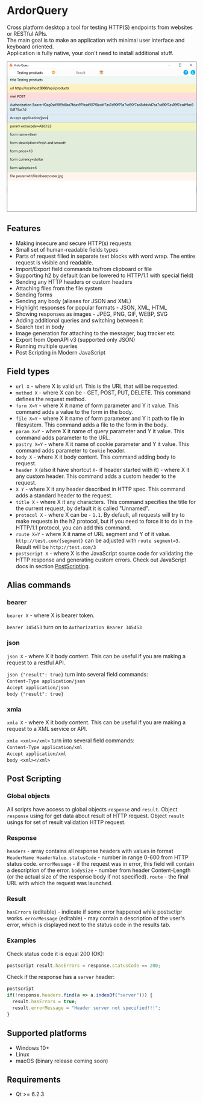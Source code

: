 # ArdorQuery
Cross platform desktop a tool for testing HTTP(S) endpoints from websites or RESTful APIs.  
The main goal is to make an application with minimal user interface and keyboard oriented.  
Application is fully native, your don't need to install additional stuff.  
  
![Screenshoot](https://github.com/trueromanus/ArdorQuery/raw/main/src/screenshoot.png)
## Features
* Making insecure and secure HTTP(s) requests
* Small set of human-readable fields types
* Parts of request filled in separate text blocks with word wrap. The entire request is visible and readable.
* Import/Export field commands to/from clipboard or file
* Supporting h2 by default (can be lowered to HTTP/1.1 with special field)
* Sending any HTTP headers or custom headers
* Attaching files from the file system
* Sending forms
* Sending any body (aliases for JSON and XML)
* Highlight responses for popular formats - JSON, XML, HTML
* Showing responses as images - JPEG, PNG, GIF, WEBP, SVG
* Adding additional queries and switching between it
* Search text in body
* Image generation for attaching to the messager, bug tracker etc
* Export from OpenAPI v3 (supported only JSON)
* Running multiple queries
* Post Scripting in Modern JavaScript

## Field types
* `url X` - where X is valid url. This is the URL that will be requested.
* `method X` - where X can be - GET, POST, PUT, DELETE. This command defines the request method.
* `form X=Y` - where X it name of form parameter and Y it value. This command adds a value to the form in the body.
* `file X=Y` - where X it name of form parameter and Y it path to file in filesystem. This command adds a file to the form in the body.
* `param X=Y` - where X it name of query parameter and Y it value. This command adds parameter to the URL.
* `pastry X=Y` - where X it name of cookie parameter and Y it value. This command adds parameter to `Cookie` header.
* `body X` - where X it body content. This command adding body to request.
* `header X` (also it have shortcut `X-` if header started with it) - where X it any custom header. This command adds a custom header to the request.
* `X Y` - where X it any header described in HTTP spec. This command adds a standard header to the request.
* `title X` - where X it any characters. This command specifies the title for the current request, by default it is called "Unnamed".
* `protocol X` - where X can be - `1.1`. By default, all requests will try to make requests in the h2 protocol, but if you need to force it to do in the HTTP/1.1 protocol, you can add this command.
* `route X=Y` - where X it name of URL segment and Y of it value. `http://test.com/{segment}` can be adjusted with `route segment=3`. Result will be `http://test.com/3`
* `postscript X` - where X is the JavaScript source code for validating the HTTP response and generating custom errors. Check out JavaScript docs in section [PostScripting](https://github.com/trueromanus/ArdorQuery/blob/main/README.md#post-scripting).

## Alias commands
### bearer
`bearer X` - where X is bearer token.  
  
`bearer 345453` turn on to `Authorization Bearer 345453`

### json
`json X` - where X it body content. This can be useful if you are making a request to a restful API.
  
`json {"result": true}` turn into several field commands:  
`Content-Type application/json`  
`Accept application/json`  
`body {"result": true}` 

### xmla
`xmla X` - where X it body content. This can be useful if you are making a request to a XML service or API.  
  
`xmla <xml></xml>` turn into several field commands:  
`Content-Type application/xml`  
`Accept application/xml`  
`body <xml></xml>` 

## Post Scripting
### Global objects
All scripts have access to global objects `response` and `result`. Object `response` using for get data about result of HTTP request. Object `result` usings for set of result validation HTTP request.

### Response
`headers` - array contains all response headers with values in format `HeaderName HeaderValue`.
`statusCode` - number in range 0-600 from HTTP status code.
`errorMessage` - if the request was in error, this field will contain a description of the error.
`bodySize` - number from header Content-Length (or the actual size of the response body if not specified).
`route` - the final URL with which the request was launched.
### Result
`hasErrors` (editable) - indicate if some error happened while postsctipr works.
`errorMessage` (editable) - may contain a description of the user's error, which is displayed next to the status code in the results tab.  
### Examples
Check status code it is equal 200 (OK):
```js
postscript result.hasErrors = response.statusCode == 200;
```
Check if the response has a `server` header:
```js
postscript 
if(!response.headers.find(a => a.indexOf("server"))) {
  result.hasErrors = true;
  result.errorMessage = "Header server not specified!!!";
}
```  

## Supported platforms
* Windows 10+
* Linux
* macOS (binary release coming soon)

## Requirements
* Qt >= 6.2.3
